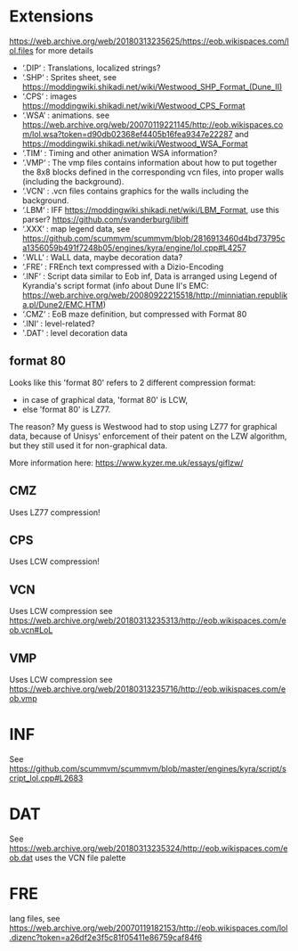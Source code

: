 # Extensions
https://web.archive.org/web/20180313235625/https://eob.wikispaces.com/lol.files for more details

- ‘.DIP‘ : Translations, localized strings?
- ‘.SHP‘ : Sprites sheet, see https://moddingwiki.shikadi.net/wiki/Westwood_SHP_Format_(Dune_II)
- ‘.CPS‘ : images https://moddingwiki.shikadi.net/wiki/Westwood_CPS_Format
- ‘.WSA‘ : animations. see https://web.archive.org/web/20070119221145/http://eob.wikispaces.com/lol.wsa?token=d90db02368ef4405b16fea9347e22287 and https://moddingwiki.shikadi.net/wiki/Westwood_WSA_Format
- ‘.TIM‘ : Timing and other animation WSA information?
- ‘.VMP‘ : The vmp files contains information about how to put together the 8x8 blocks defined in the corresponding vcn files, into proper walls (including the background).
- ‘.VCN‘ : .vcn files contains graphics for the walls including the background.
- ‘.LBM‘ : IFF https://moddingwiki.shikadi.net/wiki/LBM_Format, use this parser? https://github.com/svanderburg/libiff
- ‘.XXX‘ : map legend data, see https://github.com/scummvm/scummvm/blob/2816913460d4bd73795ca1356059b491f7248b05/engines/kyra/engine/lol.cpp#L4257
- ‘.WLL‘ : WaLL data, maybe decoration data?
- ‘.FRE‘ : FREnch text compressed with a Dizio-Encoding
- ‘.INF‘ : Script data similar to Eob inf, Data is arranged using Legend of Kyrandia's script format (info about Dune II's EMC: https://web.archive.org/web/20080922215518/http://minniatian.republika.pl/Dune2/EMC.HTM)
- ‘.CMZ‘ : EoB maze definition, but compressed with Format 80
- ‘.INI‘ : level-related?
- '.DAT' : level decoration data 

## format 80
Looks like this 'format 80' refers to 2 different compression format:
* in case of graphical data, 'format 80' is LCW,
* else 'format 80' is LZ77.

The reason? My guess is Westwood had to stop using LZ77 for graphical data, because of Unisys' enforcement of their patent on the LZW algorithm, but they still used it for non-graphical data.

More information here:
https://www.kyzer.me.uk/essays/giflzw/

## CMZ
Uses LZ77 compression!

## CPS
Uses LCW compression!

## VCN
Uses LCW compression
see https://web.archive.org/web/20180313235313/http://eob.wikispaces.com/eob.vcn#LoL

## VMP
Uses LCW compression
see https://web.archive.org/web/20180313235716/http://eob.wikispaces.com/eob.vmp

# INF
See https://github.com/scummvm/scummvm/blob/master/engines/kyra/script/script_lol.cpp#L2683

# DAT
See https://web.archive.org/web/20180313235324/http://eob.wikispaces.com/eob.dat
uses the VCN file palette

# FRE
lang files, see https://web.archive.org/web/20070119182153/http://eob.wikispaces.com/lol.dizenc?token=a26df2e3f5c81f05411e86759caf84f6
